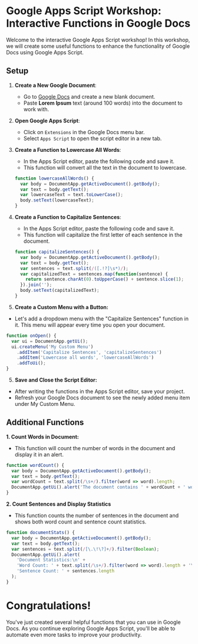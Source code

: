 # Google Apps Script Workshop: Interactive Functions in Google Docs

Welcome to the interactive Google Apps Script workshop! In this workshop, we will create some useful functions to enhance the functionality of Google Docs using Google Apps Script.

## Setup

1. **Create a New Google Document**:
   - Go to [Google Docs](https://docs.google.com) and create a new blank document.
   - Paste **Lorem Ipsum** text (around 100 words) into the document to work with.

2. **Open Google Apps Script**:
   - Click on `Extensions` in the Google Docs menu bar.
   - Select `Apps Script` to open the script editor in a new tab.

3. **Create a Function to Lowercase All Words**:
   - In the Apps Script editor, paste the following code and save it.
   - This function will convert all the text in the document to lowercase.

   ```javascript
   function lowercaseAllWords() {
     var body = DocumentApp.getActiveDocument().getBody();
     var text = body.getText();
     var lowercaseText = text.toLowerCase();
     body.setText(lowercaseText);
   }

4. **Create a Function to Capitalize Sentences**:
   - In the Apps Script editor, paste the following code and save it.
   - This function will capitalize the first letter of each sentence in the document.

   ```javascript
   function capitalizeSentences() {
     var body = DocumentApp.getActiveDocument().getBody();
     var text = body.getText();
     var sentences = text.split(/([.!?]\s*)/);
     var capitalizedText = sentences.map(function(sentence) {
       return sentence.charAt(0).toUpperCase() + sentence.slice(1);
     }).join('');
     body.setText(capitalizedText);
   }
   ```

4. **Create a Custom Menu with a Button:**
- Let's add a dropdown menu with the "Capitalize Sentences" function in it. This menu will appear every time you open your document.

```javascript
function onOpen() {
  var ui = DocumentApp.getUi();
  ui.createMenu('My Custom Menu')
    .addItem('Capitalize Sentences', 'capitalizeSentences')
    .addItem('Lowercase all words', 'lowercaseAllWords')
    .addToUi();
}
```

5. **Save and Close the Script Editor:**
- After writing the functions in the Apps Script editor, save your project.
- Refresh your Google Docs document to see the newly added menu item under My Custom Menu.

## Additional Functions

**1. Count Words in Document:**
- This function will count the number of words in the document and display it in an alert.

```javascript
function wordCount() {
  var body = DocumentApp.getActiveDocument().getBody();
  var text = body.getText();
  var wordCount = text.split(/\s+/).filter(word => word).length;
  DocumentApp.getUi().alert('The document contains ' + wordCount + ' words.');
}
```

**2. Count Sentences and Display Statistics**

- This function counts the number of sentences in the document and shows both word count and sentence count statistics.

```javascript
function documentStats() {
  var body = DocumentApp.getActiveDocument().getBody();
  var text = body.getText();
  var sentences = text.split(/[\.\!\?]+/).filter(Boolean);
  DocumentApp.getUi().alert(
    'Document Statistics:\n' +
    'Word Count: ' + text.split(/\s+/).filter(word => word).length + '\n' +
    'Sentence Count: ' + sentences.length
  );
}
```

# Congratulations!

You've just created several helpful functions that you can use in Google Docs. As you continue exploring Google Apps Script, you'll be able to automate even more tasks to improve your productivity.